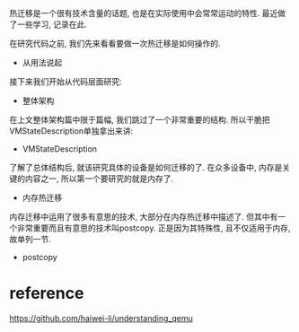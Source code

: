 热迁移是一个很有技术含量的话题, 也是在实际使用中会常常运动的特性. 最近做了一些学习, 记录在此. 

在研究代码之前, 我们先来看看要做一次热迁移是如何操作的. 

* 从用法说起

接下来我们开始从代码层面研究: 

* 整体架构

在上文整体架构篇中限于篇幅, 我们跳过了一个非常重要的结构. 所以干脆把VMStateDescription单独拿出来讲: 

* VMStateDescription

了解了总体结构后, 就该研究具体的设备是如何迁移的了. 在众多设备中, 内存是关键的内容之一, 所以第一个要研究的就是内存了. 

* 内存热迁移

内存迁移中运用了很多有意思的技术, 大部分在内存热迁移中描述了. 但其中有一个非常重要而且有意思的技术叫postcopy. 正是因为其特殊性, 且不仅适用于内存, 故单列一节. 

* postcopy

# reference

https://github.com/haiwei-li/understanding_qemu